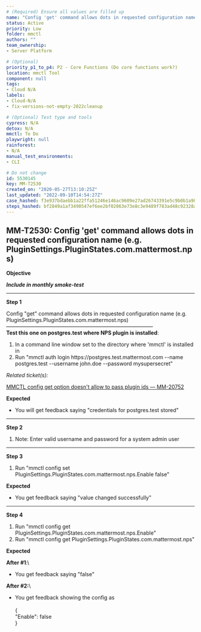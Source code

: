 ```yaml
---
# (Required) Ensure all values are filled up
name: "Config 'get' command allows dots in requested configuration name (e.g. PluginSettings.PluginStates.com.mattermost.nps)"
status: Active
priority: Low
folder: mmctl
authors: ""
team_ownership: 
- Server Platform

# (Optional)
priority_p1_to_p4: P2 - Core Functions (Do core functions work?)
location: mmctl Tool
component: null
tags: 
- Cloud N/A
labels: 
- Cloud-N/A
- fix-versions-not-empty-2022cleanup

# (Optional) Test type and tools
cypress: N/A
detox: N/A
mmctl: To Do
playwright: null
rainforest: 
- N/A
manual_test_environments: 
- CLI

# Do not change
id: 5530145
key: MM-T2530
created_on: "2020-05-27T13:10:25Z"
last_updated: "2022-09-10T14:54:27Z"
case_hashed: f3e937bdaebb1a22ffa51246e146ac9609e27ad26743391e5c9b0b1a90b5af07177dfa20f77de5e2601a9848c5ea2998
steps_hashed: bf2849a1af3490547ef6ee2bf02063e73e8c3e9489f783ad48c92328a2fb1004acba2b516a8967457b98e0144c7f340a
---
```


<!-- (Auto-generated) Based on frontmatter's "key" and "name" -->

## MM-T2530: Config 'get' command allows dots in requested configuration name (e.g. PluginSettings.PluginStates.com.mattermost.nps)

**Objective**

_**Include in monthly smoke-test**_

---

**Step 1**

Config "get" command allows dots in requested configuration name (e.g. PluginSettings.PluginStates.com.mattermost.nps)\
————————————————————————————\
**Test this one on postgres.test where NPS plugin is installed**:

1. In a command line window set to the directory where 'mmctl' is installed in
2. Run "mmctl auth login https\://postgres.test.mattermost.com --name postgres.test --username john.doe --password mysupersecret"

_Related ticket(s):_

[MMCTL config get option doesn't allow to pass plugin ids — MM-20752](https://mattermost.atlassian.net/browse/MM-20752)

**Expected**

- You will get feedback saying "credentials for postgres.test stored"

---

**Step 2**

1. Note: Enter valid username and password for a system admin user

---

**Step 3**

1. Run "mmctl config set PluginSettings.PluginStates.com.mattermost.nps.Enable false"

**Expected**

- You get feedback saying "value changed successfully"

---

**Step 4**

1. Run "mmctl config get PluginSettings.PluginStates.com.mattermost.nps.Enable"
2. Run "mmctl config get PluginSettings.PluginStates.com.mattermost.nps"

**Expected**

**After #1**:\\

- You get feedback saying "false"

**After #2:**\\

- You get feedback showing the config as\
  \
  {\
  "Enable": false\
  }
